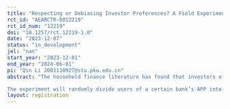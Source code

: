 ```yaml
---
title: "Respecting or Debiasing Investor Preferences? A Field Experiment on the Effectiveness of Portfolio Recommendations in Enhancing Investor Welfare"
rct_id: "AEARCTR-0012219"
rct_id_num: "12219"
doi: "10.1257/rct.12219-1.0"
date: "2023-12-07"
status: "in_development"
jel: "nan"
start_year: "2023-12-01"
end_year: "2024-06-01"
pi: "Qin Li 2001110927@stu.pku.edu.cn"
abstract: "The household finance literature has found that investors often deviate from optimal investment behavior and suffer wealth losses due to factors such as incomplete information, lack of financial knowledge, and behavioral biases. Investment advisors perform multiple functions including information provision, investor education, and asset allocation recommendations, serving as crucial means to assist investors. Currently, there are two popular logics for investment advisor’s asset allocation recommendations: catering to investor preferences and educating investor. Exploring which asset allocation logic and design are more comprehensive, trustworthy, and beneficial to investors’ welfare holds significant implications for the upgrade of advisory services, development of financial markets, and enhancement of social welfare.
The experiment will randomly divide users of a certain bank’s APP into four groups: control group, preference catering group, loss aversion education group, and mental accounting education group. The control group will be recommended a uniform non-personalized asset allocation. The preference catering group will be recommended an asset allocation that is algorithmically calculated to be optimal based on the investor’s behavioral parameters. The loss aversion education group will be recommended an asset allocation that is algorithmically calculated to be optimal but with the modification of the loss aversion parameter to be fully rational while keeping the investor’s other behavioral parameters unchanged. The mental accounting education group will be recommended an asset allocation that is algorithmically calculated to be optimal but with the modification of the mental accounting parameter to be fully rational while keeping the investor’s other behavioral parameters unchanged. "
layout: registration
---
```


